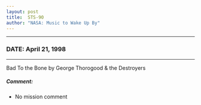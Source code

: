 ```yaml
---
layout: post
title:  STS-90
author: "NASA: Music to Wake Up By"
---
```


----
### DATE: April 21, 1998
----
Bad To the Bone by George Thorogood & the Destroyers

##### Comment:
* No mission comment
